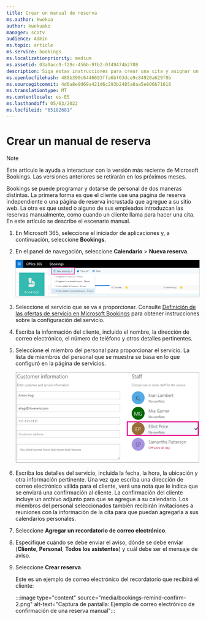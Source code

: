 ```yaml
---
title: Crear un manual de reserva
ms.author: kwekua
author: kwekuako
manager: scotv
audience: Admin
ms.topic: article
ms.service: bookings
ms.localizationpriority: medium
ms.assetid: 03a9acc9-f29c-456b-9fb2-0f49474b2708
description: Siga estas instrucciones para crear una cita y asignar un empleado a través de la aplicación Microsoft Bookings.
ms.openlocfilehash: 488b390c6446693ffa6bf63dce9c84920a629f0b
ms.sourcegitcommit: 4d6a8e9d69a421d6c293b2485a8aa5e806b71616
ms.translationtype: MT
ms.contentlocale: es-ES
ms.lasthandoff: 05/03/2022
ms.locfileid: "65182681"
---
```

# <a name="create-a-manual-booking"></a>Crear un manual de reserva

> [!NOTE]
> Este artículo le ayuda a interactuar con la versión más reciente de Microsoft Bookings. Las versiones anteriores se retirarán en los próximos meses.

Bookings se puede programar y dotarse de personal de dos maneras distintas. La primera forma es que el cliente use una página de reserva independiente o una página de reserva incrustada que agregue a su sitio web. La otra es que usted o alguno de sus empleados introduzcan las reservas manualmente, como cuando un cliente llama para hacer una cita. En este artículo se describe el escenario manual.

1. En Microsoft 365, seleccione el iniciador de aplicaciones y, a continuación, seleccione **Bookings**.

1. En el panel de navegación, seleccione **Calendario** \> **Nueva reserva**.

   ![Imagen de nueva interfaz de usuario de reserva.](../media/bookings-newbooking.png)

1. Seleccione el servicio que se va a proporcionar. Consulte [Definición de las ofertas de servicio en Microsoft Bookings](define-service-offerings.md) para obtener instrucciones sobre la configuración del servicio.

1. Escriba la información del cliente, incluido el nombre, la dirección de correo electrónico, el número de teléfono y otros detalles pertinentes.

1. Seleccione el miembro del personal para proporcionar el servicio. La lista de miembros del personal que se muestra se basa en lo que configuró en la página de servicios.

   ![Imagen de la interfaz de usuario de la lista de personal.](../media/bookings-staff-list.png)

1. Escriba los detalles del servicio, incluida la fecha, la hora, la ubicación y otra información pertinente. Una vez que escriba una dirección de correo electrónico válida para el cliente, verá una nota que le indica que se enviará una confirmación al cliente. La confirmación del cliente incluye un archivo adjunto para que se agregue a su calendario. Los miembros del personal seleccionados también recibirán invitaciones a reuniones con la información de la cita para que puedan agregarla a sus calendarios personales.

1. Seleccione **Agregar un recordatorio de correo electrónico**.

1. Especifique cuándo se debe enviar el aviso, dónde se debe enviar (**Cliente**, **Personal**, **Todos los asistentes**) y cuál debe ser el mensaje de aviso.

1. Seleccione **Crear reserva**.

   Este es un ejemplo de correo electrónico del recordatorio que recibirá el cliente:

   :::image type="content" source="media/bookings-remind-confirm-2.png" alt-text="Captura de pantalla: Ejemplo de correo electrónico de confirmación de una reserva manual":::